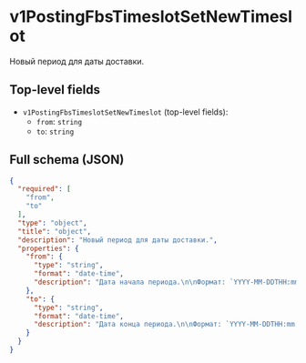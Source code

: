 # v1PostingFbsTimeslotSetNewTimeslot

Новый период для даты доставки.

## Top-level fields
- `v1PostingFbsTimeslotSetNewTimeslot` (top-level fields):
  - `from`: `string`
  - `to`: `string`

## Full schema (JSON)
```json
{
  "required": [
    "from",
    "to"
  ],
  "type": "object",
  "title": "object",
  "description": "Новый период для даты доставки.",
  "properties": {
    "from": {
      "type": "string",
      "format": "date-time",
      "description": "Дата начала периода.\n\nФормат: `YYYY-MM-DDTHH:mm:ss.sssZ`.\n"
    },
    "to": {
      "type": "string",
      "format": "date-time",
      "description": "Дата конца периода.\n\nФормат: `YYYY-MM-DDTHH:mm:ss.sssZ`.\n"
    }
  }
}
```
